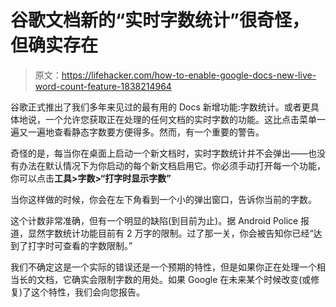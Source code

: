 # 谷歌文档新的“实时字数统计”很奇怪，但确实存在

> 原文：<https://lifehacker.com/how-to-enable-google-docs-new-live-word-count-feature-1838214964>

谷歌正式推出了我们多年来见过的最有用的 Docs 新增功能:字数统计。或者更具体地说，一个允许您获取正在处理的任何文档的实时字数的功能。这比点击菜单一遍又一遍地查看静态字数要方便得多。然而，有一个重要的警告。



奇怪的是，每当你在桌面上启动一个新文档时，实时字数统计并不会弹出——也没有办法在默认情况下为你启动的每个新文档启用它。你必须手动打开每一个功能，你可以点击**工具>字数>“打字时显示字数”**

当你这样做的时候，你会在左下角看到一个小的弹出窗口，告诉你当前的字数。

这个计数非常准确，但有一个明显的缺陷(到目前为止)。据 Android Police 报道，显然字数统计功能目前有 2 万字的限制。过了那一关，你会被告知你已经“达到了打字时可查看的字数限制。”

我们不确定这是一个实际的错误还是一个预期的特性，但是如果你正在处理一个相当长的文档，它确实会限制字数的用处。如果 Google 在未来某个时候改变(或修复)了这个特性，我们会向您报告。
